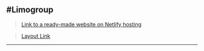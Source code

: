#Limogroup
---
>[Link to a ready-made website on Netlify hosting](https://limogroup.netlify.app)

>[Layout Link](https://www.figma.com/file/6NqNSRZ5bNb632Aw8l5Hum/%5BPublished%5D%5BEN%5D-%C2%ABLimogroup%C2%BB?type=design&node-id=0-1&mode=design&t=tjNnx0zqU8MboEAV-0)
---
